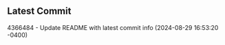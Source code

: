 
## Latest Commit
4366484 - Update README with latest commit info (2024-08-29 16:53:20 -0400) <Yunxi-Zhou>
